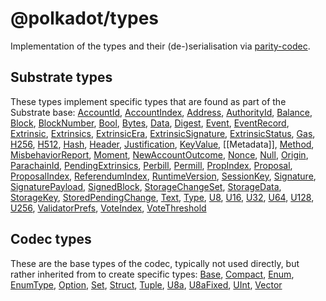 
@polkadot/types
===============

Implementation of the types and their (de-)serialisation via [parity-codec](https://github.com/paritytech/parity-codec).

Substrate types
---------------

These types implement specific types that are found as part of the Substrate base: [AccountId](classes/_accountid_.accountid.md), [AccountIndex](classes/_accountindex_.accountindex.md), [Address](classes/_address_.address.md), [AuthorityId](classes/_authorityid_.authorityid.md), [Balance](classes/_balance_.balance.md), [Block](classes/_block_.block.md), [BlockNumber](classes/_blocknumber_.blocknumber.md), [Bool](classes/_bool_.bool.md), [Bytes](classes/_bytes_.bytes.md), [Data](classes/_data_.data.md), [Digest](classes/_digest_.digest.md), [Event](classes/_event_.event.md), [EventRecord](classes/_eventrecord_.eventrecord.md), [Extrinsic](classes/_extrinsic_.extrinsic.md), [Extrinsics](interfaces/_method_.extrinsics.md), [ExtrinsicEra](classes/_extrinsicera_.extrinsicera.md), [ExtrinsicSignature](classes/_extrinsicsignature_.extrinsicsignature.md), [ExtrinsicStatus](classes/_extrinsicstatus_.extrinsicstatus.md), [Gas](classes/_gas_.gas.md), [H256](classes/_h256_.h256.md), [H512](classes/_h512_.h512.md), [Hash](classes/_hash_.hash.md), [Header](classes/_header_.header.md), [Justification](classes/_justification_.justification.md), [KeyValue](classes/_keyvalue_.keyvalue.md), \[\[Metadata\]\], [Method](classes/_method_.method.md), [MisbehaviorReport](classes/_misbehaviorreport_.misbehaviorreport.md), [Moment](classes/_moment_.moment.md), [NewAccountOutcome](classes/_newaccountoutcome_.newaccountoutcome.md), [Nonce](classes/_nonce_.nonce.md), [Null](classes/_null_.null.md), [Origin](classes/_origin_.origin.md), [ParachainId](classes/_parachainid_.parachainid.md), [PendingExtrinsics](classes/_pendingextrinsics_.pendingextrinsics.md), [Perbill](classes/_perbill_.perbill.md), [Permill](classes/_permill_.permill.md), [PropIndex](classes/_propindex_.propindex.md), [Proposal](classes/_proposal_.proposal.md), [ProposalIndex](classes/_proposalindex_.proposalindex.md), [ReferendumIndex](classes/_referendumindex_.referendumindex.md), [RuntimeVersion](classes/_runtimeversion_.runtimeversion.md), [SessionKey](classes/_sessionkey_.sessionkey.md), [Signature](classes/_signature_.signature.md), [SignaturePayload](classes/_signaturepayload_.signaturepayload.md), [SignedBlock](classes/_signedblock_.signedblock.md), [StorageChangeSet](classes/_storagechangeset_.storagechangeset.md), [StorageData](classes/_storagedata_.storagedata.md), [StorageKey](classes/_storagekey_.storagekey.md), [StoredPendingChange](classes/_storedpendingchange_.storedpendingchange.md), [Text](classes/_text_.text.md), [Type](classes/_codec_struct_.struct.md#type), [U8](classes/_u8_.u8.md), [U16](classes/_u16_.u16.md), [U32](classes/_u32_.u32.md), [U64](classes/_u64_.u64.md), [U128](classes/_u128_.u128.md), [U256](classes/_u256_.u256.md), [ValidatorPrefs](classes/_validatorprefs_.validatorprefs.md), [VoteIndex](classes/_voteindex_.voteindex.md), [VoteThreshold](classes/_votethreshold_.votethreshold.md)

Codec types
-----------

These are the base types of the codec, typically not used directly, but rather inherited from to create specific types: [Base](classes/_codec_base_.base.md), [Compact](classes/_codec_compact_.compact.md), [Enum](classes/_codec_enum_.enum.md), [EnumType](classes/_codec_enumtype_.enumtype.md), [Option](classes/_codec_option_.option.md), [Set](classes/_codec_set_.set.md), [Struct](classes/_codec_struct_.struct.md), [Tuple](classes/_codec_tuple_.tuple.md), [U8a](classes/_codec_u8a_.u8a.md), [U8aFixed](classes/_codec_u8afixed_.u8afixed.md), [UInt](classes/_codec_uint_.uint.md), [Vector](classes/_codec_vector_.vector.md)

